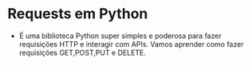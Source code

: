 # Requests em Python

- É uma biblioteca Python super simples e poderosa para fazer requisições HTTP e interagir com APIs. Vamos aprender como fazer requisições GET,POST,PUT e DELETE.
